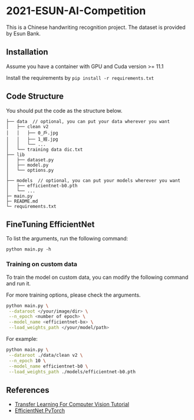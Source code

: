 # 2021-ESUN-AI-Competition

This is a Chinese handwriting recognition project. The dataset is provided by Esun Bank.

## Installation

Assume you have a container with GPU and Cuda version >= 11.1
   
Install the requirements by `pip install -r requirements.txt`

## Code Structure

You should put the code as the structure below.

``` shell
├── data  // optional, you can put your data wherever you want
│   ├── clean v2
│   │   ├── 0_戶.jpg
│   │   ├── 1_經.jpg
│   │   └── ...
│   └── training data dic.txt
├── lib
│   ├── dataset.py
│   ├── model.py
│   └── options.py
│
├── models  // optional, you can put your models wherever you want
│   ├── efficientnet-b0.pth
│   └── ...
├─ main.py
├─ README.md
└─ requirements.txt
```

## FineTuning EfficientNet

To list the arguments, run the following command:
```
python main.py -h
```

### Training on custom data

To train the model on custom data, you can modify the following command and run it.

For more training options, please check the arguments.

```bash
python main.py \
 --dataroot </your/image/dir> \
 --n_epoch <number of epoch> \
 --model_name <efficientnet-bx> \
 --load_weights_path </your/model/path>        
```

For example:

```bash
python main.py \
 --dataroot ./data/clean v2 \
 --n_epoch 10 \
 --model_name efficientnet-b0 \
 --load_weights_path ./models/efficientnet-b0.pth        
```

## References

- [Transfer Learning For Computer Vision Tutorial](https://pytorch.org/tutorials/beginner/transfer_learning_tutorial.html)
- [EfficientNet PyTorch](https://github.com/lukemelas/EfficientNet-PyTorch)
